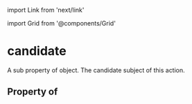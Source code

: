 import Link from 'next/link'
  
import Grid from '@components/Grid'

# candidate

A sub property of object. The candidate subject of this action.

## Property of



